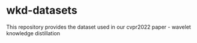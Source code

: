 # wkd-datasets
This repository provides the dataset used in our cvpr2022 paper - wavelet knowledge distillation
